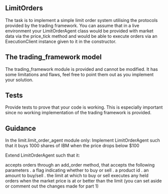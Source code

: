 ## LimitOrders

The task is to implement a simple limit order system utilising the protocols provided by the trading framework. You can assume that in a live environment your LimitOrderAgent class would be provided with market data via the price_tick method and would be able to execute orders via an ExecutionClient instance given to it in the constructor.

## The trading_framework model

The trading_framework module is provided and cannot be modified. It has some limitations and flaws, feel free to point them out as you implement your solution.

## Tests
Provide tests to prove that your code is working. This is especially important since no working implementation of the trading framework is provided.

## Guidance
In the limit.limit_order_agent module only:
    Implement LimitOrderAgent such that it buys 1000 shares of IBM when the price drops below $100

Extend LimitOrderAgent such that it:

accepts orders through an add_order method, that accepts the following parameters
  . a flag indicating whether to buy or sell
  . a product id
  . an amount to buy/sell
  . the limit at which to buy or sell
executes any held orders when the market price is at or better than the limit (you can set aside or comment out the changes made for part 1)

